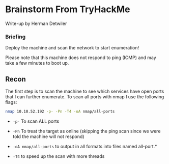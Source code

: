 # Brainstorm From TryHackMe

Write-up by Herman Detwiler

### Briefing

Deploy the machine and scan the network to start enumeration!

Please note that this machine does not respond to ping (ICMP) and may take a few minutes to boot up.


## Recon


The first step is to scan the machine to see which services have open ports that I can further enumerate. To scan all ports with nmap I use the following flags:


```bash
nmap 10.10.52.192 -p- -Pn -T4 -oA nmap/all-ports
```

- `-p-` To scan ALL ports

- `-Pn` To treat the target as online (skipping the ping scan since we were told the machine will not respond)

- `-oA nmap/all-ports` to output in all formats into files named all-port.*

- `-T4` to speed up the scan with more threads



